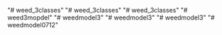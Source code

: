 "# weed_3classes" 
"# weed_3classes" 
"# weed_3classes" 
"# weed3mopdel" 
"# weedmodel3" 
"# weedmodel3" 
"# weedmodel3" 
"# weedmodel0712" 
